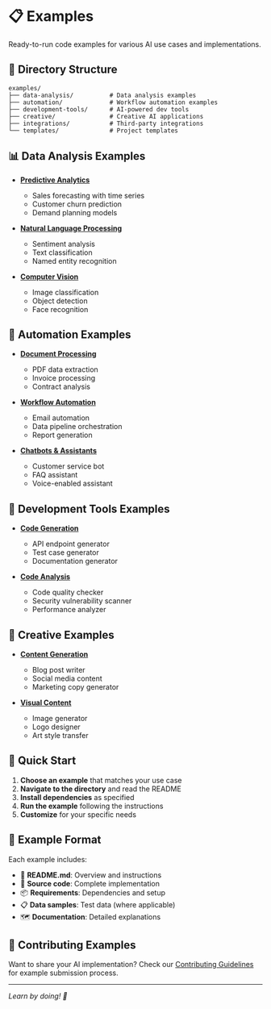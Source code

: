 # 📋 Examples

Ready-to-run code examples for various AI use cases and implementations.

## 📁 Directory Structure

```
examples/
├── data-analysis/          # Data analysis examples
├── automation/             # Workflow automation examples
├── development-tools/      # AI-powered dev tools
├── creative/               # Creative AI applications
├── integrations/           # Third-party integrations
└── templates/              # Project templates
```

## 📊 Data Analysis Examples

- **[Predictive Analytics](data-analysis/predictive-analytics/)**
  - Sales forecasting with time series
  - Customer churn prediction
  - Demand planning models

- **[Natural Language Processing](data-analysis/nlp/)**
  - Sentiment analysis
  - Text classification
  - Named entity recognition

- **[Computer Vision](data-analysis/computer-vision/)**
  - Image classification
  - Object detection
  - Face recognition

## 🤖 Automation Examples

- **[Document Processing](automation/document-processing/)**
  - PDF data extraction
  - Invoice processing
  - Contract analysis

- **[Workflow Automation](automation/workflows/)**
  - Email automation
  - Data pipeline orchestration
  - Report generation

- **[Chatbots & Assistants](automation/chatbots/)**
  - Customer service bot
  - FAQ assistant
  - Voice-enabled assistant

## 🔧 Development Tools Examples

- **[Code Generation](development-tools/code-generation/)**
  - API endpoint generator
  - Test case generator
  - Documentation generator

- **[Code Analysis](development-tools/analysis/)**
  - Code quality checker
  - Security vulnerability scanner
  - Performance analyzer

## 🎨 Creative Examples

- **[Content Generation](creative/content-generation/)**
  - Blog post writer
  - Social media content
  - Marketing copy generator

- **[Visual Content](creative/visual/)**
  - Image generator
  - Logo designer
  - Art style transfer

## 🚀 Quick Start

1. **Choose an example** that matches your use case
2. **Navigate to the directory** and read the README
3. **Install dependencies** as specified
4. **Run the example** following the instructions
5. **Customize** for your specific needs

## 📝 Example Format

Each example includes:
- 📜 **README.md**: Overview and instructions
- 🐍 **Source code**: Complete implementation
- 📦 **Requirements**: Dependencies and setup
- 📋 **Data samples**: Test data (where applicable)
- 🗺️ **Documentation**: Detailed explanations

## 🤝 Contributing Examples

Want to share your AI implementation? Check our [Contributing Guidelines](../CONTRIBUTING.md) for example submission process.

---

*Learn by doing! 🚀*

